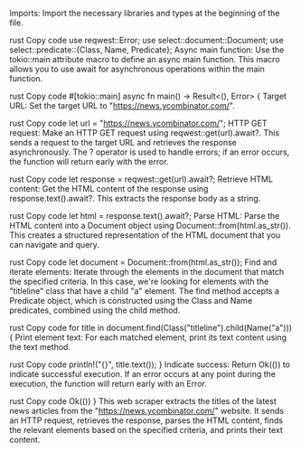 Imports: Import the necessary libraries and types at the beginning of the file.

rust
Copy code
use reqwest::Error;
use select::document::Document;
use select::predicate::{Class, Name, Predicate};
Async main function: Use the tokio::main attribute macro to define an async main function. This macro allows you to use await for asynchronous operations within the main function.

rust
Copy code
#[tokio::main]
async fn main() -> Result<(), Error> {
Target URL: Set the target URL to "https://news.ycombinator.com/".

rust
Copy code
let url = "https://news.ycombinator.com/";
HTTP GET request: Make an HTTP GET request using reqwest::get(url).await?. This sends a request to the target URL and retrieves the response asynchronously. The ? operator is used to handle errors; if an error occurs, the function will return early with the error.

rust
Copy code
let response = reqwest::get(url).await?;
Retrieve HTML content: Get the HTML content of the response using response.text().await?. This extracts the response body as a string.

rust
Copy code
let html = response.text().await?;
Parse HTML: Parse the HTML content into a Document object using Document::from(html.as_str()). This creates a structured representation of the HTML document that you can navigate and query.

rust
Copy code
let document = Document::from(html.as_str());
Find and iterate elements: Iterate through the elements in the document that match the specified criteria. In this case, we're looking for elements with the "titleline" class that have a child "a" element. The find method accepts a Predicate object, which is constructed using the Class and Name predicates, combined using the child method.

rust
Copy code
for title in document.find(Class("titleline").child(Name("a"))) {
Print element text: For each matched element, print its text content using the text method.

rust
Copy code
    println!("{}", title.text());
}
Indicate success: Return Ok(()) to indicate successful execution. If an error occurs at any point during the execution, the function will return early with an Error.

rust
Copy code
Ok(())
}
This web scraper extracts the titles of the latest news articles from the "https://news.ycombinator.com/" website. It sends an HTTP request, retrieves the response, parses the HTML content, finds the relevant elements based on the specified criteria, and prints their text content.
